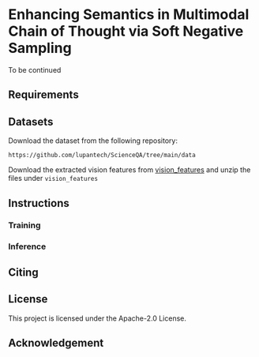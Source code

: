 # Enhancing Semantics in Multimodal Chain of Thought via Soft Negative Sampling

To be continued

## Requirements

## Datasets

Download the dataset from the following repository:

```
https://github.com/lupantech/ScienceQA/tree/main/data
```

Download the extracted vision features from [vision_features](https://drive.google.com/file/d/13B0hc_F_45-UlqPLKSgRz-ALtFQ8kIJr/view?usp=share_link) and unzip the files under `vision_features`

## Instructions

### Training 

### Inference 

## Citing 

## License

This project is licensed under the Apache-2.0 License.

## Acknowledgement


